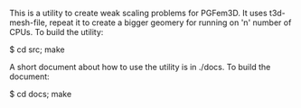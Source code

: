 This is a utility to create weak scaling problems for PGFem3D. It uses t3d-mesh-file, repeat it to create a bigger geomery for running on 'n' number of CPUs. 
To build the utility:

$ cd src; make

A short document about how to use the utility is in ./docs. To build
the document:

$ cd docs; make

